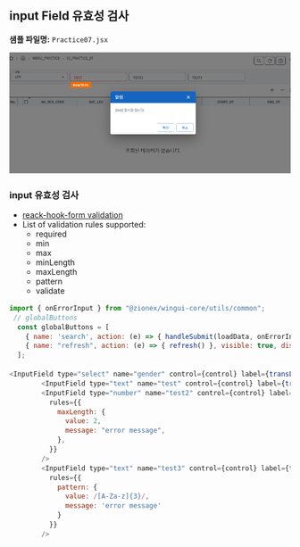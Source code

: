 ## input Field 유효성 검사
**샘플 파일명:**  `Practice07.jsx`

![preview](../images/chapter4/Pratice07.png)


### input 유효성 검사
- [reack-hook-form validation](https://react-hook-form.com/docs/useform/register#options)
- List of validation rules supported:
  - required
  - min
  - max
  - minLength
  - maxLength
  - pattern
  - validate


```javascript
import { onErrorInput } from "@zionex/wingui-core/utils/common";
 // globalButtons
  const globalButtons = [
    { name: 'search', action: (e) => { handleSubmit(loadData, onErrorInput)() }, visible: true, disable: false },
    { name: "refresh", action: (e) => { refresh() }, visible: true, disable: false },
  ];

<InputField type="select" name="gender" control={control} label={transLangKey('GENDER')} options={genderOption} rules={{ required: transLangKey('FP_MSG_FIELD_REQUIRED') }}/>
        <InputField type="text" name="test" control={control} label={transLangKey('TEST')} rules={{ required: transLangKey('FP_MSG_FIELD_REQUIRED') }}/>
        <InputField type="number" name="test2" control={control} label={transLangKey("TEST2")}
          rules={{
            maxLength: {
              value: 2,
              message: "error message",
            },
          }}
        />
        <InputField type="text" name="test3" control={control} label={transLangKey("TEST3")}
          rules={{
            pattern: {
              value: /[A-Za-z]{3}/,
              message: 'error message' 
            }
          }}
        />
```